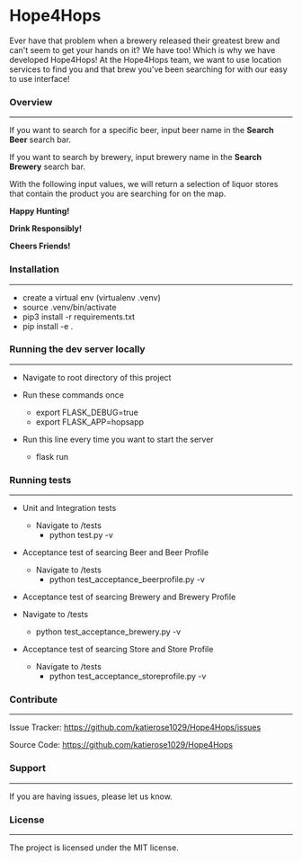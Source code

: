 # Hope4Hops

Ever have that problem when a brewery released their greatest brew and can't
seem to get your hands on it? We have too! Which is why we have developed
Hope4Hops!  At the Hope4Hops team, we want to use location services to find
you and that brew you've been searching for with our easy to use interface!

### Overview
-------


If you want to search for a specific beer, input beer name in the **Search Beer** search bar.

If you want to search by brewery, input brewery name in the **Search Brewery** search bar.

With the following input values, we will return a selection of liquor stores that contain the product you are searching for on the map.

**Happy Hunting!**

**Drink Responsibly!**

**Cheers Friends!**


### Installation
-------
* create a virtual env (virtualenv .venv)
* source .venv/bin/activate
* pip3 install -r requirements.txt
* pip install -e .

### Running the dev server locally
-------
* Navigate to root directory of this project
* Run these commands once
  * export FLASK_DEBUG=true
  * export FLASK_APP=hopsapp

* Run this line every time you want to start the server
  * flask run


### Running tests
-------
* Unit and Integration tests
  * Navigate to /tests
    * python test.py -v
* Acceptance test of searcing Beer and Beer Profile
  * Navigate to /tests
    * python test_acceptance_beerprofile.py -v

 * Acceptance test of searcing Brewery and Brewery Profile
  * Navigate to /tests
    * python test_acceptance_brewery.py -v

* Acceptance test of searcing Store and Store Profile
  * Navigate to /tests
    * python test_acceptance_storeprofile.py -v


### Contribute
-------
Issue Tracker: https://github.com/katierose1029/Hope4Hops/issues

Source Code: https://github.com/katierose1029/Hope4Hops

### Support
-------
If you are having issues, please let us know.

### License
-------
The project is licensed under the MIT license.
